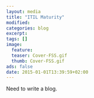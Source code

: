 ```yaml
---
layout: media
title: "ITIL Maturity"
modified:
categories: blog
excerpt:
tags: []
image:
  feature: 
  teaser: Cover-FSS.gif
  thumb: Cover-FSS.gif
ads: false
date: 2015-01-01T13:39:59+02:00
---
```


Need to write a blog.
